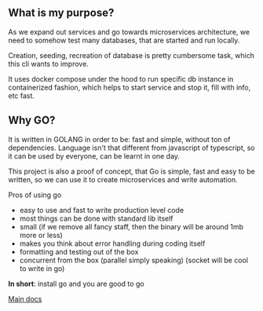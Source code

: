 ## What is my purpose?
As we expand out services and go towards microservices architecture, we need to somehow test many databases, that are started and run locally.

Creation, seeding, recreation of database is pretty cumbersome task, which this cli wants to improve.

It uses docker compose under the hood to run specific db instance in containerized fashion, which helps to start service and stop it, fill with info, etc fast.

## Why GO?

It is written in GOLANG in order to be: fast and simple, without ton of dependencies. Language isn't that different from javascript of typescript, so it can be used by everyone, can be learnt in one day.

This project is also a proof of concept, that Go is simple, fast and easy to be written, so we can use it to create microservices and write automation.

Pros of using go
- easy to use and fast to write production level code
- most things can be done with standard lib itself
- small (if we remove all fancy staff, then the binary will be around 1mb more or less)
- makes you think about error handling during coding itself
- formatting and testing out of the box
- concurrent from the box (parallel simply speaking) (socket will be cool to write in go)

**In short**: install go and you are good to go

[Main docs](../../Readme.md)